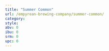 ```yaml
---
title: "Summer Common"
url: /empyrean-brewing-company/summer-common/
category: 
style: 
abv: 0
ibu: 0
srm: 0
upc: 0
---
```


